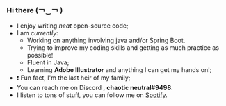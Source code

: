 ### Hi there 	(￢‿￢ )

- I enjoy writing _neat_ open-source code;
- I am _currently_:
  - Working on anything involving java and/or Spring Boot.
  - Trying to improve my coding skills and getting as much practice as possible!
  - Fluent in Java;
  - Learning **Adobe Illustrator** and anything I can get my hands on!;
- :exclamation: Fun fact, I'm the last heir of my family;
- You can reach me on Discord , **chaotic neutral#9498**.
- I listen to tons of stuff, you can follow me on [Spotify](https://open.spotify.com/user/hrn1isdy2ia8q7wfb1ew2fah6?si=cvwm72r4TbiDv-K7fF9VoQ).
